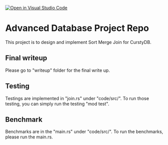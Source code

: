 [![Open in Visual Studio Code](https://classroom.github.com/assets/open-in-vscode-c66648af7eb3fe8bc4f294546bfd86ef473780cde1dea487d3c4ff354943c9ae.svg)](https://classroom.github.com/online_ide?assignment_repo_id=7616033&assignment_repo_type=AssignmentRepo)
# Advanced Database Project Repo
This project is to design and implement Sort Merge Join for CurstyDB. 

## Final writeup
Please go to "writeup" folder for the final write up. 

## Testing
Testings are implemented in "join.rs" under "code/src/". To run those testing, you can simply run the testing "mod test".

## Benchmark
Benchmarks are in the "main.rs" under "code/src/". To run the benchmarks, please run the main.rs.


